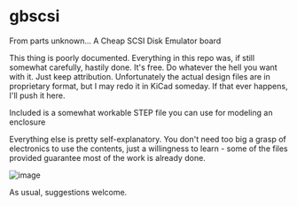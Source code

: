 # gbscsi
From parts unknown... A Cheap SCSI Disk Emulator board

This thing is poorly documented. Everything in this repo was, if still somewhat carefully, hastily done.
It's free. Do whatever the hell you want with it. Just keep attribution.
Unfortunately the actual design files are in proprietary format, but I may redo it in KiCad someday.
If that ever happens, I'll push it here.

Included is a somewhat workable STEP file you can use for modeling an enclosure

Everything else is pretty self-explanatory. You don't need too big a grasp of electronics to use the contents, just
a willingness to learn - some of the files provided guarantee most of the work is already done.

![image](https://user-images.githubusercontent.com/24400566/186554213-0b1e5d74-8df3-4cb5-a4b8-6f6f7c0e0e3d.png)

As usual, suggestions welcome.
